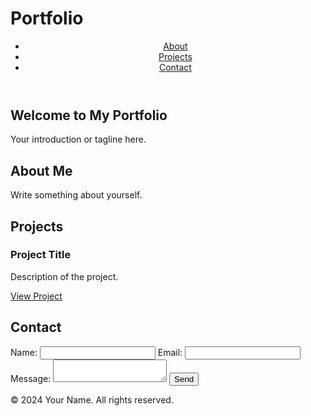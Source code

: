 # Portfolio
<!DOCTYPE html>
<html lang="en">
<head>
    <meta charset="UTF-8">
    <meta name="viewport" content="width=device-width, initial-scale=1.0">
    <title>My Portfolio</title>
    <link rel="stylesheet" href="styles.css">
</head>
<body>
    <header>
        <nav>
            <ul>
                <li><a href="#about">About</a></li>
                <li><a href="#projects">Projects</a></li>
                <li><a href="#contact">Contact</a></li>
            </ul>
        </nav>
    </header>
    <section id="hero">
        <h1>Welcome to My Portfolio</h1>
        <p>Your introduction or tagline here.</p>
    </section>
    <section id="about">
        <h2>About Me</h2>
        <p>Write something about yourself.</p>
    </section>
    <section id="projects">
        <h2>Projects</h2>
        <div class="project">
            <h3>Project Title</h3>
            <p>Description of the project.</p>
            <a href="#">View Project</a>
        </div>
        <!-- Add more projects as needed -->
    </section>
    <section id="contact">
        <h2>Contact</h2>
        <form>
            <label for="name">Name:</label>
            <input type="text" id="name" name="name" required>
            <label for="email">Email:</label>
            <input type="email" id="email" name="email" required>
            <label for="message">Message:</label>
            <textarea id="message" name="message" required></textarea>
            <button type="submit">Send</button>
        </form>
    </section>
    <footer>
        <p>&copy; 2024 Your Name. All rights reserved.</p>
    </footer>
    <script src="script.js"></script>
</body>
</html>
